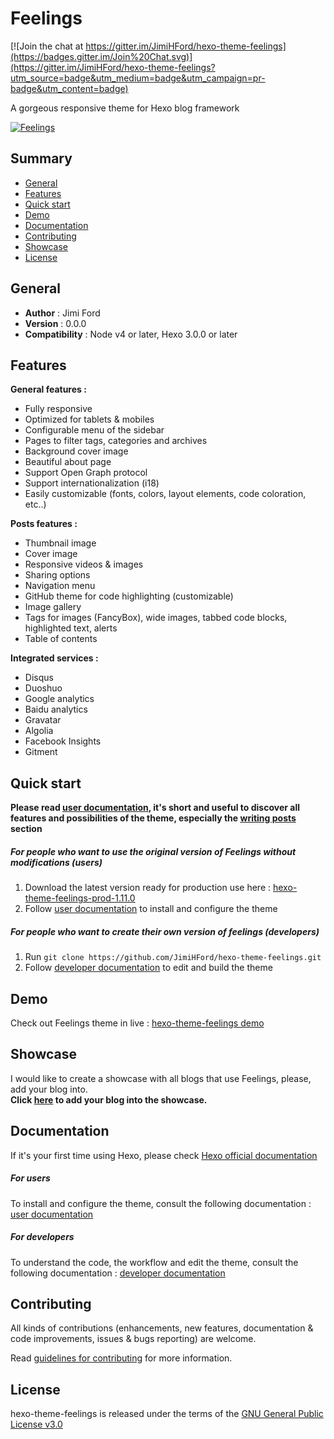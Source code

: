 # Feelings

[![Join the chat at https://gitter.im/JimiHFord/hexo-theme-feelings](https://badges.gitter.im/Join%20Chat.svg)](https://gitter.im/JimiHFord/hexo-theme-feelings?utm_source=badge&utm_medium=badge&utm_campaign=pr-badge&utm_content=badge)

A gorgeous responsive theme for Hexo blog framework 

[![Feelings](http://d1u9biwaxjngwg.cloudfront.net/showcases/showcase-v1.11.0.jpg)](http://jimihford.github.io/hexo-theme-feelings)

## Summary ##

- [General](#general)
- [Features](#features)
- [Quick start](#quick-start)
- [Demo](#demo)
- [Documentation](#documentation)
- [Contributing](#contributing)
- [Showcase](#showcase)
- [License](#license)


## General ##

- **Author** : Jimi Ford
- **Version** : 0.0.0
- **Compatibility** : Node v4 or later, Hexo 3.0.0 or later 

## Features ##

**General features :**  

- Fully responsive
- Optimized for tablets & mobiles
- Configurable menu of the sidebar
- Pages to filter tags, categories and archives
- Background cover image
- Beautiful about page
- Support Open Graph protocol
- Support internationalization (i18)
- Easily customizable (fonts, colors, layout elements, code coloration, etc..)
  
**Posts features :**  

- Thumbnail image
- Cover image
- Responsive videos & images
- Sharing options
- Navigation menu
- GitHub theme for code highlighting (customizable)
- Image gallery
- Tags for images (FancyBox), wide images, tabbed code blocks, highlighted text, alerts
- Table of contents  
  
**Integrated services :**  

- Disqus
- Duoshuo
- Google analytics
- Baidu analytics
- Gravatar
- Algolia
- Facebook Insights
- Gitment
 
## Quick start ##

**Please read [user documentation](https://github.com/JimiHFord/hexo-theme-feelings/blob/master/docs/user.md), it's short and useful to discover all features and possibilities of the theme, especially the  [writing posts](https://github.com/JimiHFord/hexo-theme-feelings/blob/master/docs/user.md#writing-posts) section**

##### For people who want to use the original version of Feelings without modifications (users)

1. Download the latest version ready for production use here : [hexo-theme-feelings-prod-1.11.0](https://github.com/JimiHFord/hexo-theme-feelings/releases/download/v1.11.0/hexo-theme-feelings-built-for-production-1.11.0.zip)
2. Follow [user documentation](https://github.com/JimiHFord/hexo-theme-feelings/blob/master/docs/user.md) to install and configure the theme  

##### For people who want to create their own version of feelings (developers) 

1. Run `git clone https://github.com/JimiHFord/hexo-theme-feelings.git`  
2. Follow [developer documentation](https://github.com/JimiHFord/hexo-theme-feelings/blob/master/docs/developer.md) to edit and build the theme  

## Demo  ##

Check out Feelings theme in live : [hexo-theme-feelings demo](http://jimihford.github.io/hexo-theme-feelings)

## Showcase ##

I would like to create a showcase with all blogs that use Feelings, please, add your blog into.  
**Click [here](https://github.com/JimiHFord/hexo-theme-feelings/issues/new?title=Add%20my%20blog%20into%20the%20showcase&body=Hey,%20add%20my%20blog%20into%20the%20showcase:) to add your blog into the showcase.**

## Documentation ##

If it's your first time using Hexo, please check [Hexo official documentation](https://hexo.io/docs/)

##### For users  

To install and configure the theme, consult the following documentation : [user documentation](https://github.com/JimiHFord/hexo-theme-feelings/blob/master/docs/user.md)  

##### For developers

To understand the code, the workflow and edit the theme, consult the following documentation : [developer documentation](https://github.com/JimiHFord/hexo-theme-feelings/blob/master/docs/developer.md)

## Contributing ##

All kinds of contributions (enhancements, new features, documentation & code improvements, issues & bugs reporting) are welcome.

Read [guidelines for contributing](https://github.com/JimiHFord/hexo-theme-feelings/blob/master/.github/CONTRIBUTING.md) for more information.

## License ##

hexo-theme-feelings is released under the terms of the [GNU General Public License v3.0](https://github.com/JimiHFord/hexo-theme-feelings/blob/master/LICENSE)
